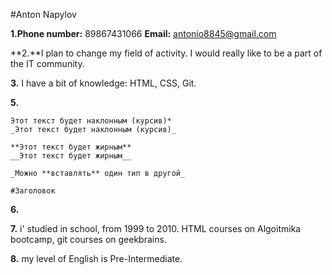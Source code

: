 #Anton Napylov


**1.Phone number:** 89867431066
   **Email:** antonio8845@gmail.com


**2.**I plan to change my field of activity.
I would really like to be a part of the IT community.

**3.** I have a bit of knowledge: HTML, CSS, Git.

**5.**
```
Этот текст будет наклонным (курсив)*
_Этот текст будет наклонным (курсив)_

**Этот текст будет жирным**
__Этот текст будет жирным__

_Можно **вставлять** один тип в другой_

#Заголовок
```
**6.**

**7.** i' studied in school, from 1999 to 2010. HTML courses on Algoitmika bootcamp, git courses on geekbrains.

**8.** my level of English is Pre-Intermediate.
